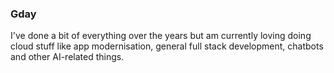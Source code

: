 ### Gday

I've done a bit of everything over the years but am currently loving doing cloud stuff like app modernisation, general full stack development, chatbots and other AI-related things.
